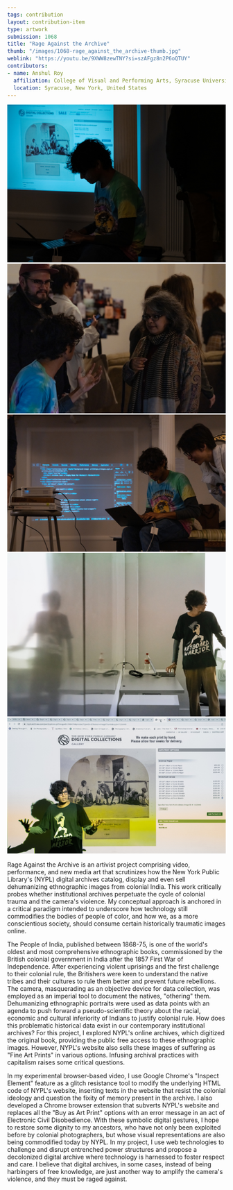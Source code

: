 ```yaml
---
tags: contribution
layout: contribution-item
type: artwork
submission: 1068
title: "Rage Against the Archive"
thumb: "/images/1068-rage_against_the_archive-thumb.jpg"
weblink: "https://youtu.be/9XWW8zewTNY?si=szAFgz8n2P6oQTUY"
contributors: 
- name: Anshul Roy
  affiliation: College of Visual and Performing Arts, Syracuse University
  location: Syracuse, New York, United States
---
```


![alt text](/images/1068-rage_against_the_archive-nypl_website_intervention_performance_act_common_space_syracuse_28_april_2022-7.jpg) 
![alt text](/images/1068-rage_against_the_archive-nypl_website_intervention_performance_act_common_space_syracuse_28_april_2022-9.jpg) 
![alt text](/images/1068-rage_against_the_archive-nypl_website_intervention_performance_act_common_space_syracuse_28_april_2022.jpg) 
![alt text](/images/1068-rage_against_the_archive-performance_lecture_2023_su_zelikha_final-2.jpg) 
![alt text](/images/1068-rage_against_the_archive-performance_lecture_2023_su_zelikha_final.jpg) 

Rage Against the Archive is an artivist project comprising video,
performance, and new media art that scrutinizes how the New York Public
Library's (NYPL) digital archives catalog, display and even sell
dehumanizing ethnographic images from colonial India. This work
critically probes whether institutional archives perpetuate the cycle of
colonial trauma and the camera's violence. My conceptual approach is
anchored in a critical paradigm intended to underscore how technology
still commodifies the bodies of people of color, and how we, as a more
conscientious society, should consume certain historically traumatic
images online.

The People of India, published between 1868-75, is one of the world\'s
oldest and most comprehensive ethnographic books, commissioned by the
British colonial government in India after the 1857 First War of
Independence. After experiencing violent uprisings and the first
challenge to their colonial rule, the Britishers were keen to understand
the native tribes and their cultures to rule them better and prevent
future rebellions. The camera, masquerading as an objective device for
data collection, was employed as an imperial tool to document the
natives, "othering" them. Dehumanizing ethnographic portraits were used
as data points with an agenda to push forward a pseudo-scientific theory
about the racial, economic and cultural inferiority of Indians to
justify colonial rule. How does this problematic historical data exist
in our contemporary institutional archives? For this project, I explored
NYPL\'s online archives, which digitized the original book, providing
the public free access to these ethnographic images. However, NYPL's
website also sells these images of suffering as "Fine Art Prints" in
various options. Infusing archival practices with capitalism raises some
critical questions.

In my experimental browser-based video, I use Google Chrome\'s "Inspect
Element" feature as a glitch resistance tool to modify the underlying
HTML code of NYPL's website, inserting texts in the website that resist
the colonial ideology and question the fixity of memory present in the
archive. I also developed a Chrome browser extension that subverts
NYPL's website and replaces all the "Buy as Art Print" options with an
error message in an act of Electronic Civil Disobedience. With these
symbolic digital gestures, I hope to restore some dignity to my
ancestors, who have not only been exploited before by colonial
photographers, but whose visual representations are also being
commodified today by NYPL. In my project, I use web technologies to
challenge and disrupt entrenched power structures and propose a
decolonized digital archive where technology is harnessed to foster
respect and care. I believe that digital archives, in some cases,
instead of being harbingers of free knowledge, are just another way to
amplify the camera's violence, and they must be raged against.

